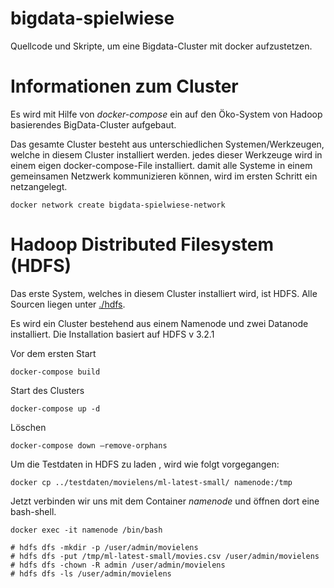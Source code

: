 # bigdata-spielwiese
Quellcode und Skripte, um eine Bigdata-Cluster mit docker aufzustetzen. 

# Informationen zum Cluster

Es wird mit Hilfe von *docker-compose* ein auf den Öko-System von Hadoop basierendes BigData-Cluster aufgebaut. 

Das gesamte Cluster besteht aus unterschiedlichen Systemen/Werkzeugen, welche in diesem Cluster installiert werden. jedes dieser Werkzeuge wird in einem eigen docker-compose-File installiert. damit alle Systeme in einem gemeinsamen Netzwerk kommunizieren können, wird im ersten Schritt ein netzangelegt.

```
docker network create bigdata-spielwiese-network
```

# Hadoop Distributed Filesystem (HDFS)

Das erste System, welches in diesem Cluster installiert wird, ist HDFS. Alle Sourcen liegen unter [./hdfs]().

Es wird ein Cluster bestehend aus einem Namenode und zwei Datanode installiert. Die Installation basiert auf HDFS v 3.2.1 

Vor dem ersten Start

```
docker-compose build
```

Start des Clusters

```
docker-compose up -d 
```

Löschen 

```
docker-compose down –remove-orphans
```

Um die Testdaten in HDFS zu laden , wird wie folgt vorgegangen:

```
docker cp ../testdaten/movielens/ml-latest-small/ namenode:/tmp
```

Jetzt verbinden wir uns mit dem Container *namenode* und öffnen dort eine bash-shell.

```
docker exec -it namenode /bin/bash  
```

```
# hdfs dfs -mkdir -p /user/admin/movielens
# hdfs dfs -put /tmp/ml-latest-small/movies.csv /user/admin/movielens
# hdfs dfs -chown -R admin /user/admin/movielens
# hdfs dfs -ls /user/admin/movielens
```

